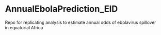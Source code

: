 # AnnualEbolaPrediction_EID
 Repo for replicating analysis to estimate annual odds of ebolavirus spillover in equatorial Africa
